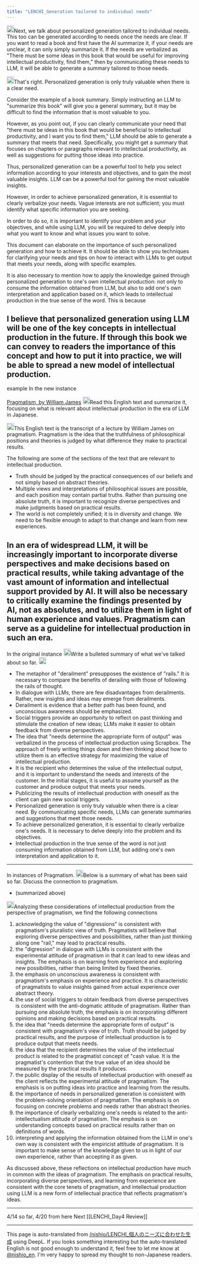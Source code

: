```yaml
---
title: "LENCHI_Generation tailored to individual needs"
---
```


<img src='https://scrapbox.io/api/pages/nishio-en/nishio/icon' alt='nishio.icon' height="19.5"/>Next, we talk about personalized generation tailored to individual needs. This too can be generated according to needs once the needs are clear. If you want to read a book and first have the AI summarize it, if your needs are unclear, it can only simply summarize it. If the needs are verbalized as "There must be some ideas in this book that would be useful for improving intellectual productivity, find them," then by communicating these needs to LLM, it will be able to generate a summary tailored to those needs.

<img src='https://scrapbox.io/api/pages/nishio-en/claude/icon' alt='claude.icon' height="19.5"/>That's right. Personalized generation is only truly valuable when there is a clear need.

Consider the example of a book summary. Simply instructing an LLM to "summarize this book" will give you a general summary, but it may be difficult to find the information that is most valuable to you.

However, as you point out, if you can clearly communicate your need that "there must be ideas in this book that would be beneficial to intellectual productivity, and I want you to find them," LLM should be able to generate a summary that meets that need. Specifically, you might get a summary that focuses on chapters or paragraphs relevant to intellectual productivity, as well as suggestions for putting those ideas into practice.

Thus, personalized generation can be a powerful tool to help you select information according to your interests and objectives, and to gain the most valuable insights. LLM can be a powerful tool for gaining the most valuable insights.

However, in order to achieve personalized generation, it is essential to clearly verbalize your needs. Vague interests are not sufficient; you must identify what specific information you are seeking.

In order to do so, it is important to identify your problem and your objectives, and while using LLM, you will be required to delve deeply into what you want to know and what issues you want to solve.

This document can elaborate on the importance of such personalized generation and how to achieve it. It should be able to show you techniques for clarifying your needs and tips on how to interact with LLMs to get output that meets your needs, along with specific examples.

It is also necessary to mention how to apply the knowledge gained through personalized generation to one's own intellectual production: not only to consume the information obtained from LLM, but also to add one's own interpretation and application based on it, which leads to intellectual production in the true sense of the word. This is because

I believe that personalized generation using LLM will be one of the key concepts in intellectual production in the future. If through this book we can convey to readers the importance of this concept and how to put it into practice, we will be able to spread a new model of intellectual production.
---
example
In the new instance

[Pragmatism, by William James](https://www.gutenberg.org/cache/epub/5116/pg5116-images.html)
<img src='https://scrapbox.io/api/pages/nishio-en/nishio/icon' alt='nishio.icon' height="19.5"/>Read this English text and summarize it, focusing on what is relevant about intellectual production in the era of LLM in Japanese.

<img src='https://scrapbox.io/api/pages/nishio-en/claude/icon' alt='claude.icon' height="19.5"/>This English text is the transcript of a lecture by William James on pragmatism. Pragmatism is the idea that the truthfulness of philosophical positions and theories is judged by what difference they make to practical results.

The following are some of the sections of the text that are relevant to intellectual production.
- Truth should be judged by the practical consequences of our beliefs and not simply based on abstract theories.
- Multiple views and interpretations of philosophical issues are possible, and each position may contain partial truths. Rather than pursuing one absolute truth, it is important to recognize diverse perspectives and make judgments based on practical results.
- The world is not completely unified; it is in diversity and change. We need to be flexible enough to adapt to that change and learn from new experiences.

In an era of widespread LLM, it will be increasingly important to incorporate diverse perspectives and make decisions based on practical results, while taking advantage of the vast amount of information and intellectual support provided by AI. It will also be necessary to critically examine the findings presented by AI, not as absolutes, and to utilize them in light of human experience and values. Pragmatism can serve as a guideline for intellectual production in such an era.
---
In the original instance
<img src='https://scrapbox.io/api/pages/nishio-en/nishio/icon' alt='nishio.icon' height="19.5"/>Write a bulleted summary of what we've talked about so far.
<img src='https://scrapbox.io/api/pages/nishio-en/claude/icon' alt='claude.icon' height="19.5"/>
- The metaphor of "derailment" presupposes the existence of "rails." It is necessary to compare the benefits of derailing with those of following the rails of thought.
- In dialogue with LLMs, there are few disadvantages from derailments. Rather, new insights and ideas may emerge from derailments.
- Derailment is evidence that a better path has been found, and unconscious awareness should be emphasized.
- Social triggers provide an opportunity to reflect on past thinking and stimulate the creation of new ideas; LLMs make it easier to obtain feedback from diverse perspectives.
- The idea that "needs determine the appropriate form of output" was verbalized in the process of intellectual production using Scrapbox. The approach of freely writing things down and then thinking about how to utilize them is an effective strategy for maximizing the value of intellectual production.
- It is the recipient who determines the value of the intellectual output, and it is important to understand the needs and interests of the customer. In the initial stages, it is useful to assume yourself as the customer and produce output that meets your needs.
- Publicizing the results of intellectual production with oneself as the client can gain new social triggers.
- Personalized generation is only truly valuable when there is a clear need. By communicating specific needs, LLMs can generate summaries and suggestions that meet those needs.
- To achieve personalized generation, it is essential to clearly verbalize one's needs. It is necessary to delve deeply into the problem and its objectives.
- Intellectual production in the true sense of the word is not just consuming information obtained from LLM, but adding one's own interpretation and application to it.
---
In instances of Pragmatism.
<img src='https://scrapbox.io/api/pages/nishio-en/nishio/icon' alt='nishio.icon' height="19.5"/>Below is a summary of what has been said so far. Discuss the connection to pragmatism.
- (summarized above)

<img src='https://scrapbox.io/api/pages/nishio-en/claude/icon' alt='claude.icon' height="19.5"/>Analyzing these considerations of intellectual production from the perspective of pragmatism, we find the following connections

1. acknowledging the value of "digressions" is consistent with pragmatism's pluralistic view of truth. Pragmatists will believe that exploring diverse perspectives and possibilities, rather than just thinking along one "rail," may lead to practical results.
2. the "digression" in dialogue with LLMs is consistent with the experimental attitude of pragmatism in that it can lead to new ideas and insights. The emphasis is on learning from experience and exploring new possibilities, rather than being limited by fixed theories.
3. the emphasis on unconscious awareness is consistent with pragmatism's emphasis on experience and practice. It is characteristic of pragmatists to value insights gained from actual experience over abstract theory.
4. the use of social triggers to obtain feedback from diverse perspectives is consistent with the anti-dogmatic attitude of pragmatism. Rather than pursuing one absolute truth, the emphasis is on incorporating different opinions and making decisions based on practical results.
5. the idea that "needs determine the appropriate form of output" is consistent with pragmatism's view of truth. Truth should be judged by practical results, and the purpose of intellectual production is to produce output that meets needs.
6. the idea that the recipient determines the value of the intellectual product is related to the pragmatist concept of "cash value. It is the pragmatist's contention that the true value of an idea should be measured by the practical results it produces.
7. the public display of the results of intellectual production with oneself as the client reflects the experimental attitude of pragmatism. The emphasis is on putting ideas into practice and learning from the results.
8. the importance of needs in personalized generation is consistent with the problem-solving orientation of pragmatism. The emphasis is on focusing on concrete problems and needs rather than abstract theories.
9. the importance of clearly verbalizing one's needs is related to the anti-intellectualism attitude of pragmatism. The emphasis is on understanding concepts based on practical results rather than on definitions of words.
10. interpreting and applying the information obtained from the LLM in one's own way is consistent with the empiricist attitude of pragmatism. It is important to make sense of the knowledge given to us in light of our own experience, rather than accepting it as given.

As discussed above, these reflections on intellectual production have much in common with the ideas of pragmatism. The emphasis on practical results, incorporating diverse perspectives, and learning from experience are consistent with the core tenets of pragmatism, and intellectual production using LLM is a new form of intellectual practice that reflects pragmatism's ideas.

----
4/14 so far, 4/20 from here
Next  [[LENCHI_Day4 Review]]

---
This page is auto-translated from [/nishio/LENCHI_個人のニーズに合わせた生成](https://scrapbox.io/nishio/LENCHI_個人のニーズに合わせた生成) using DeepL. If you looks something interesting but the auto-translated English is not good enough to understand it, feel free to let me know at [@nishio_en](https://twitter.com/nishio_en). I'm very happy to spread my thought to non-Japanese readers.
